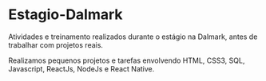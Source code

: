 # Estagio-Dalmark

Atividades e treinamento realizados durante o estágio na Dalmark, antes de trabalhar com projetos reais.

Realizamos pequenos projetos e tarefas envolvendo HTML, CSS3, SQL, Javascript, ReactJs, NodeJs e React Native.
